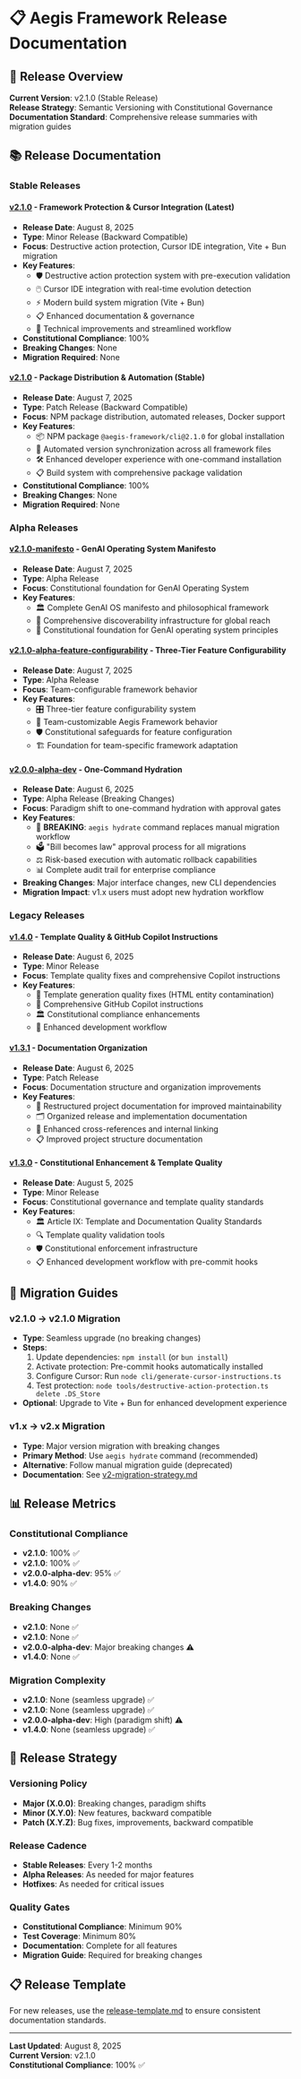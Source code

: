 <!--
@aegisFrameworkVersion: 2.4.0
@intent: Release documentation index and navigation
@context: Comprehensive release documentation for all framework versions
@mode: strict
-->

# 📋 Aegis Framework Release Documentation

## 🎯 Release Overview

**Current Version**: v2.1.0 (Stable Release)  
**Release Strategy**: Semantic Versioning with Constitutional Governance  
**Documentation Standard**: Comprehensive release summaries with migration guides

## 📚 Release Documentation

### **Stable Releases**

#### **[v2.1.0](./v2.1.0-summary.md)** - Framework Protection & Cursor Integration (Latest)
- **Release Date**: August 8, 2025
- **Type**: Minor Release (Backward Compatible)
- **Focus**: Destructive action protection, Cursor IDE integration, Vite + Bun migration
- **Key Features**:
  - 🛡️ Destructive action protection system with pre-execution validation
  - 🖱️ Cursor IDE integration with real-time evolution detection
  - ⚡ Modern build system migration (Vite + Bun)
  - 📋 Enhanced documentation & governance
  - 🔧 Technical improvements and streamlined workflow
- **Constitutional Compliance**: 100%
- **Breaking Changes**: None
- **Migration Required**: None

#### **[v2.1.0](./v2.1.0-summary.md)** - Package Distribution & Automation (Stable)
- **Release Date**: August 7, 2025
- **Type**: Patch Release (Backward Compatible)
- **Focus**: NPM package distribution, automated releases, Docker support
- **Key Features**:
  - 📦 NPM package `@aegis-framework/cli@2.1.0` for global installation
  - 🤖 Automated version synchronization across all framework files
  - 🛠️ Enhanced developer experience with one-command installation
  - 📋 Build system with comprehensive package validation
- **Constitutional Compliance**: 100%
- **Breaking Changes**: None
- **Migration Required**: None

### **Alpha Releases**

#### **[v2.1.0-manifesto](./v2.1.0-summary.md)** - GenAI Operating System Manifesto
- **Release Date**: August 7, 2025
- **Type**: Alpha Release
- **Focus**: Constitutional foundation for GenAI Operating System
- **Key Features**:
  - 🏛️ Complete GenAI OS manifesto and philosophical framework
  - 📖 Comprehensive discoverability infrastructure for global reach
  - 🎯 Constitutional foundation for GenAI operating system principles

#### **[v2.1.0-alpha-feature-configurability](./v2.1.0-summary.md)** - Three-Tier Feature Configurability
- **Release Date**: August 7, 2025
- **Type**: Alpha Release
- **Focus**: Team-configurable framework behavior
- **Key Features**:
  - 🎛️ Three-tier feature configurability system
  - 👥 Team-customizable Aegis Framework behavior
  - 🛡️ Constitutional safeguards for feature configuration
  - 🏗️ Foundation for team-specific framework adaptation

#### **[v2.0.0-alpha-dev](./v2.0.0-alpha-dev-release-validation.md)** - One-Command Hydration
- **Release Date**: August 6, 2025
- **Type**: Alpha Release (Breaking Changes)
- **Focus**: Paradigm shift to one-command hydration with approval gates
- **Key Features**:
  - 🚨 **BREAKING**: `aegis hydrate` command replaces manual migration workflow
  - 🗳️ "Bill becomes law" approval process for all migrations
  - ⚖️ Risk-based execution with automatic rollback capabilities
  - 📊 Complete audit trail for enterprise compliance
- **Breaking Changes**: Major interface changes, new CLI dependencies
- **Migration Impact**: v1.x users must adopt new hydration workflow

### **Legacy Releases**

#### **[v1.4.0](./v1.4.0-summary.md)** - Template Quality & GitHub Copilot Instructions
- **Release Date**: August 6, 2025
- **Type**: Minor Release
- **Focus**: Template quality fixes and comprehensive Copilot instructions
- **Key Features**:
  - 🔧 Template generation quality fixes (HTML entity contamination)
  - 📝 Comprehensive GitHub Copilot instructions
  - 🏛️ Constitutional compliance enhancements
  - 🧪 Enhanced development workflow

#### **[v1.3.1](./v1.3.1-summary.md)** - Documentation Organization
- **Release Date**: August 6, 2025
- **Type**: Patch Release
- **Focus**: Documentation structure and organization improvements
- **Key Features**:
  - 📁 Restructured project documentation for improved maintainability
  - 🗂️ Organized release and implementation documentation
  - 🔗 Enhanced cross-references and internal linking
  - 📋 Improved project structure documentation

#### **[v1.3.0](./v1.3.0-summary.md)** - Constitutional Enhancement & Template Quality
- **Release Date**: August 5, 2025
- **Type**: Minor Release
- **Focus**: Constitutional governance and template quality standards
- **Key Features**:
  - 🏛️ Article IX: Template and Documentation Quality Standards
  - 🔍 Template quality validation tools
  - 🛡️ Constitutional enforcement infrastructure
  - 📋 Enhanced development workflow with pre-commit hooks

## 🚀 Migration Guides

### **v2.1.0 → v2.1.0 Migration**
- **Type**: Seamless upgrade (no breaking changes)
- **Steps**:
  1. Update dependencies: `npm install` (or `bun install`)
  2. Activate protection: Pre-commit hooks automatically installed
  3. Configure Cursor: Run `node cli/generate-cursor-instructions.ts`
  4. Test protection: `node tools/destructive-action-protection.ts delete .DS_Store`
- **Optional**: Upgrade to Vite + Bun for enhanced development experience

### **v1.x → v2.x Migration**
- **Type**: Major version migration with breaking changes
- **Primary Method**: Use `aegis hydrate` command (recommended)
- **Alternative**: Follow manual migration guide (deprecated)
- **Documentation**: See [v2-migration-strategy.md](./v2-migration-strategy.md)

## 📊 Release Metrics

### **Constitutional Compliance**
- **v2.1.0**: 100% ✅
- **v2.1.0**: 100% ✅
- **v2.0.0-alpha-dev**: 95% ✅
- **v1.4.0**: 90% ✅

### **Breaking Changes**
- **v2.1.0**: None ✅
- **v2.1.0**: None ✅
- **v2.0.0-alpha-dev**: Major breaking changes ⚠️
- **v1.4.0**: None ✅

### **Migration Complexity**
- **v2.1.0**: None (seamless upgrade) ✅
- **v2.1.0**: None (seamless upgrade) ✅
- **v2.0.0-alpha-dev**: High (paradigm shift) ⚠️
- **v1.4.0**: None (seamless upgrade) ✅

## 🔮 Release Strategy

### **Versioning Policy**
- **Major (X.0.0)**: Breaking changes, paradigm shifts
- **Minor (X.Y.0)**: New features, backward compatible
- **Patch (X.Y.Z)**: Bug fixes, improvements, backward compatible

### **Release Cadence**
- **Stable Releases**: Every 1-2 months
- **Alpha Releases**: As needed for major features
- **Hotfixes**: As needed for critical issues

### **Quality Gates**
- **Constitutional Compliance**: Minimum 90%
- **Test Coverage**: Minimum 80%
- **Documentation**: Complete for all features
- **Migration Guide**: Required for breaking changes

## 📋 Release Template

For new releases, use the [release-template.md](./release-template.md) to ensure consistent documentation standards.

---

**Last Updated**: August 8, 2025  
**Current Version**: v2.1.0  
**Constitutional Compliance**: 100% ✅
